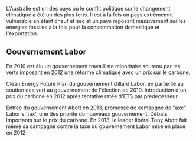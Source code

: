 L'Australie est un des pays où le conflit politique sur le changement climatique a été un des plus forts. Il est à la fois un pays extrêmemnt vulnérable en étant chauf et sec et un pays reposant massivement sur les énergies fossiles à la fois pour la consommation domestique et l'exportation. 

## Gouvernement Labor

En 2010 est élu un gouvernement travailliste minoritaire soutenu par les verts imposant en 2012 une réforme climatique avec un prix sur le carbone. 

Clean Energy Future Plan du gouvernement Gillard Labor, en partie lié au soutien des vert au gouvernement de l'élection de 2010. Introduction d'un prix du carbone en 2012 après tentative ratée d'ETS par prédecesseur. 

Entrée du gouvernement Abott en 2013, promesse de camapgne de "axe" Labor's 'tax', une des priorité du nouveaux gouvernement. 
Débats importants sur le prix du carbone. En 2013, le leader libéral Tony Abott fait même sa campagne contre la taxe du gouvernement Labor mise en place en 2012
